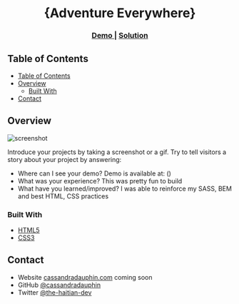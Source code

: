 <h1 align="center">{Adventure Everywhere}</h1>


<div align="center">
  <h3>
    <a href="#">
      Demo
    </a>
    <span> | </span>
    <a href="https://github.com/cassandradauphin">
      Solution
    </a>
  </h3>
</div>

<!-- TABLE OF CONTENTS -->

## Table of Contents

- [Table of Contents](#table-of-contents)
- [Overview](#overview)
  - [Built With](#built-with)
- [Contact](#contact)

<!-- OVERVIEW -->

## Overview

![screenshot]()


Introduce your projects by taking a screenshot or a gif. Try to tell visitors a story about your project by answering:

- Where can I see your demo?
  Demo is available at: ()
- What was your experience?
  This was pretty fun to build 
- What have you learned/improved?
  I was able to reinforce my SASS, BEM and best HTML, CSS practices

### Built With

<!-- This section should list any major frameworks that you built your project using. Here are a few examples.-->

- [HTML5](https://www.w3schools.com/html/)
- [CSS3](https://www.w3schools.com/css/default.asp)


## Contact

- Website [cassandradauphin.com](https://cassandradauphin.com) coming soon
- GitHub [@cassandradauphin](https://github.com/cassandradauphin)
- Twitter [@the-haitian-dev](https://twitter.com/the-haitian-dev)

